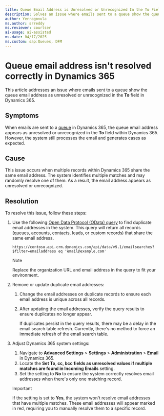```yaml
---
title: Queue Email Address is Unresolved or Unrecognized In the To Field
description: Solves an issue where emails sent to a queue show the queue email address as unresolved or unrecognized in the To field in Microsoft Dynamics 365.
author: Yerragovula
ms.author: srreddy
ms.reviewer: courtser
ai-usage: ai-assisted
ms.date: 04/17/2025
ms.custom: sap:Queues, DFM
---
```

# Queue email address isn't resolved correctly in Dynamics 365

This article addresses an issue where emails sent to a queue show the queue email address as unresolved or unrecognized in the **To** field in Dynamics 365.

## Symptoms

When emails are sent to a [queue](/dynamics365/customer-service/administer/set-up-queues-manage-activities-cases) in Dynamics 365, the queue email address appears as unresolved or unrecognized in the **To** field within Dynamics 365. However, the system still processes the email and generates cases as expected.

## Cause

This issue occurs when multiple records within Dynamics 365 share the same email address. The system identifies multiple matches and may randomly resolve one of them. As a result, the email address appears as unresolved or unrecognized.

## Resolution

To resolve this issue, follow these steps:

1. Use the following [Open Data Protocol (OData) query](/power-apps/developer/data-platform/webapi/query/overview) to find duplicate email addresses in the system. This query will return all records (queues, accounts, contacts, leads, or custom records) that share the same email address.

    `https://contoso.api.crm.dynamics.com/api/data/v9.1/emailsearches?$filter=emailaddress eq 'email@example.com'`

   > [!NOTE]
   > Replace the organization URL and email address in the query to fit your environment.

2. Remove or update duplicate email addresses:

   1. Change the email addresses on duplicate records to ensure each email address is unique across all records.

   2. After updating the email addresses, verify the query results to ensure duplicates no longer appear.

      If duplicates persist in the query results, there may be a delay in the email search table refresh. Currently, there's no method to force an immediate refresh of the email search table.

3. Adjust Dynamics 365 system settings:

    1. Navigate to **Advanced Settings** > **Settings** > **Administration** > **Email** in Dynamics 365.
    2. Locate the **Set To, cc, bcc fields as unresolved values if multiple matches are found in Incoming Emails** setting.
    3. Set the setting to **No** to ensure the system correctly resolves email addresses when there's only one matching record.

   > [!IMPORTANT]
   > If the setting is set to **Yes**, the system won't resolve email addresses that have multiple matches. These email addresses will appear marked in red, requiring you to manually resolve them to a specific record.
